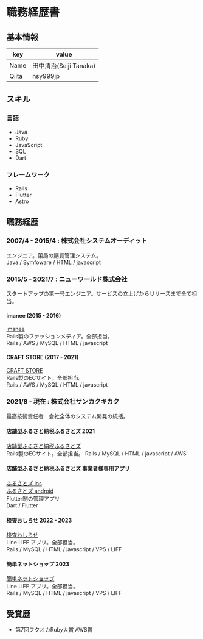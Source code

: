 # 職務経歴書
## 基本情報
|key|value|
|---|-----|
|Name|田中清治(Seiji Tanaka)|
|Qiita|[nsy999jp](http://qiita.com/nsy999jp)|

## スキル
### 言語
- Java
- Ruby
- JavaScript
- SQL
- Dart

### フレームワーク
- Rails
- Flutter
- Astro

## 職務経歴
### 2007/4 - 2015/4 : 株式会社システムオーディット  
エンジニア。薬局の購買管理システム。   
Java / Symfoware / HTML / javascript  

### 2015/5 - 2021/7 : ニューワールド株式会社  
スタートアップの第一号エンジニア。サービスの立上げからリリースまで全て担当。

#### imanee (2015 - 2016)
[imanee](https://www.value-press.com/pressrelease/141428)  
Rails製のファッションメディア。全部担当。  
Rails / AWS / MySQL / HTML / javascript  

#### CRAFT STORE (2017 - 2021)
[CRAFT STORE](https://www.craft-store.jp/)  
Rails製のECサイト。全部担当。  
Rails / AWS / MySQL / HTML / javascript  

### 2021/8 - 現在 : 株式会社サンカクキカク
最高技術責任者　会社全体のシステム開発の統括。 

#### 店舗型ふるさと納税ふるさとズ 2021
[店舗型ふるさと納税ふるさとズ](https://furusatos.com)  
Rails製のECサイト。全部担当。
Rails / MySQL / HTML / javascript  / AWS

#### 店舗型ふるさと納税ふるさとズ 事業者様専用アプリ
[ふるさとズ ios](https://itunes.apple.com/WebObjects/MZStore.woa/wa/viewSoftware?id=1632550284)  
[ふるさとズ android](https://play.google.com/store/apps/details?id=com.suncackikaku.furusatos.store)  
Flutter制の管理アプリ   
Dart / Flutter

#### 検査おしらせ 2022 - 2023
[検査おしらせ](https://osirase.jp)  
Line LIFF アプリ。全部担当。   
Rails / MySQL / HTML / javascript  / VPS / LIFF  

#### 簡単ネットショップ 2023
[簡単ネットショップ](https://line-ec.net/)  
Line LIFF アプリ。全部担当。   
Rails / MySQL / HTML / javascript  / VPS / LIFF

## 受賞歴
- 第7回フクオカRuby大賞 AWS賞
